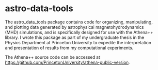 # astro-data-tools

The astro_data_tools package contains code for organizing, manipulating, and plotting data generated by astrophysical magnetohydrodynamics (MHD) simulations, and is specifically designed for use with the Athena++ library. I wrote this package as part of my undergraduate thesis in the Physics Department at Princeton University to expedite the interpretation and presentation of results from my computational experiments.

The Athena++ source code can be accessed at https://github.com/PrincetonUniversity/athena-public-version.
